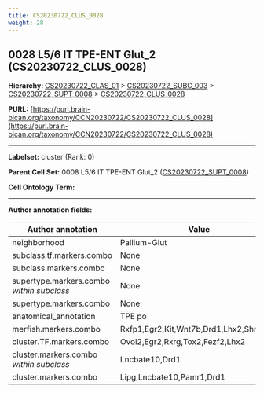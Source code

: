 ```yaml
---
title: CS20230722_CLUS_0028
weight: 28
---
```

## 0028 L5/6 IT TPE-ENT Glut_2 (CS20230722_CLUS_0028)
<b>Hierarchy: </b>
[CS20230722_CLAS_01](../CS20230722_CLAS_01) >
[CS20230722_SUBC_003](../CS20230722_SUBC_003) >
[CS20230722_SUPT_0008](../CS20230722_SUPT_0008) >
[CS20230722_CLUS_0028](../CS20230722_CLUS_0028)

**PURL:** [https://purl.brain-bican.org/taxonomy/CCN20230722/CS20230722_CLUS_0028](https://purl.brain-bican.org/taxonomy/CCN20230722/CS20230722_CLUS_0028)

---


**Labelset:** cluster (Rank: 0)

**Parent Cell Set:** 0008 L5/6 IT TPE-ENT Glut_2 ([CS20230722_SUPT_0008](../CS20230722_SUPT_0008))



**Cell Ontology Term:** 

[MARKER GENES.]: #


---

[TRANSFERRED ANNOTATIONS.]: #


[AUTHOR ANNOTATION FIELDS.]: #


**Author annotation fields:**

| Author annotation | Value |
|-------------------|-------|
|neighborhood|Pallium-Glut|
|subclass.tf.markers.combo|None|
|subclass.markers.combo|None|
|supertype.markers.combo _within subclass_|None|
|supertype.markers.combo|None|
|anatomical_annotation|TPE po|
|merfish.markers.combo|Rxfp1,Egr2,Kit,Wnt7b,Drd1,Lhx2,Shroom3|
|cluster.TF.markers.combo|Ovol2,Egr2,Rxrg,Tox2,Fezf2,Lhx2|
|cluster.markers.combo _within subclass_|Lncbate10,Drd1|
|cluster.markers.combo|Lipg,Lncbate10,Pamr1,Drd1|

